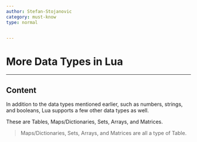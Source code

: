 ```yaml
---
author: Stefan-Stojanovic
category: must-know
type: normal


---
```


# More Data Types in Lua

---
## Content

In addition to the data types mentioned earlier, such as numbers, strings, and booleans, Lua supports a few other data types as well. 

These are Tables, Maps/Dictionaries, Sets, Arrays, and Matrices.

> Maps/Dictionaries, Sets, Arrays, and Matrices are all a type of Table.